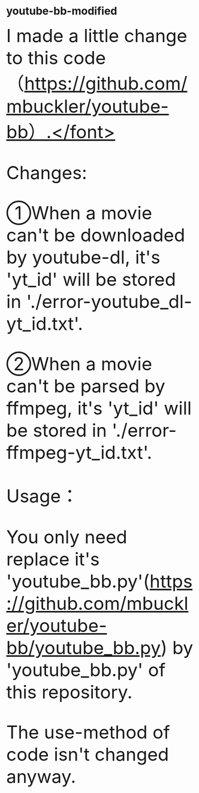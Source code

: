 # youtube-bb-modified
<font size=8>I made a little change to this code（https://github.com/mbuckler/youtube-bb）.</font>

Changes:

①When a movie can't be downloaded by youtube-dl, it's 'yt_id' will be stored in './error-youtube_dl-yt_id.txt'.

②When a movie can't be parsed by ffmpeg, it's 'yt_id' will be stored in './error-ffmpeg-yt_id.txt'.


Usage：

You only need replace it's 'youtube_bb.py'(https://github.com/mbuckler/youtube-bb/youtube_bb.py) by 'youtube_bb.py' of this repository.

The use-method of code isn't changed anyway.


